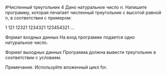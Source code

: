#Численный треугольник 4
Дано натуральное число n. Напишите программу, которая печатает численный треугольник с высотой равной n, 
в соответствии с примером:

1
121
12321
1234321
123454321
...

Формат входных данных
На вход программе подается одно натуральное число.

Формат выходных данных
Программа должна вывести треугольник в соответствии с условием.

Примечание. Используйте вложенный цикл for.